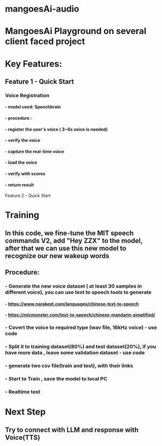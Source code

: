 # mangoesAi-audio
# MangoesAi Playground on several client faced project

# Key Features:

## Feature 1 - Quick Start
### Voice Registration
#### - model used: Speechbrain 
#### - procedure : 
####  - register the user's voice ( 3~6s voice is needed)
####  - verify the voice
####    - capture the real-time voice
####    - load the voice
####    - verify with scores
####    - return result 


Feature 2 - Quick Start

# Training
## In this code, we fine-tune the MIT speech commands V2, add "Hey ZZX" to the model, after that we can use this new model to recognize our new wakeup words
## Procedure:
### - Generate the new voice dataset ( at least 30 samples in different voice), you can use text to speech tools to generate
####  - https://www.narakeet.com/languages/chinese-text-to-speech
####  - https://micmonster.com/text-to-speech/chinese-mandarin-simplified/
### - Covert the voice to required type (wav file, 16kHz voice) - use code
### - Split it to training dataset(80%) and test dataset(20%), if you have more data , leave some validation dataset  - use code
### - generate two csv file(train and test), with their links
### - Start to Train , save the model to local PC
### - Realtime test


# Next Step

## Try to connect with LLM and response with Voice(TTS)